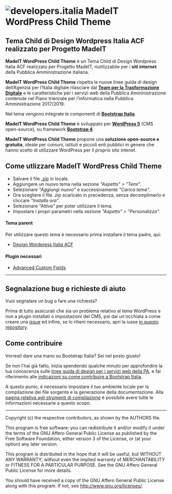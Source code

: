 # ![developers.italia](https://avatars1.githubusercontent.com/u/15377824?s=36&v=4 "developers.italia") MadeIT WordPress Child Theme
## Tema Child di Design Wordpress Italia ACF realizzato per Progetto MadeIT


**MadeIT WordPress Child Theme** è un Tema Child di Design Wordpress Italia ACF realizzato per Progetto MadeIT, riutilizzabile per i **siti internet** della Pubblica Amministrazione italiana.

**MadeIT WordPress Child Theme** rispetta le nuove linee guida di design dell’Agenzia per l’Italia digitale rilasciare dal [**Team per la Trasformazione Digitale**](https://teamdigitale.governo.it/) e le caratteristiche per i servizi web della Pubblica Amministrazione contenute nel Piano triennale per l’informatica nella Pubblica Amministrazione 2017/2019.

Nel tema vengono integrate le componenti di [**Bootstrap Italia**](https://italia.github.io/bootstrap-italia/).

**MadeIT WordPress Child Theme** è sviluppato per [**WordPress 5**](https://it.wordpress.org/) (CMS open-source), su framework [**Bootstrap 4**](https://getbootstrap.com/). 

**MadeIT WordPress Child Theme** propone una **soluzione open-source e gratuita**, ideale per comuni, istituti e piccoli enti pubblici in genere che hanno scelto di utilizzare WordPress per il proprio sito intenet.


## Come utlizzare MadeIT WordPress Child Theme
* Salvare il file [.zip](https://raw.githubusercontent.com/italia/design-wordpress-theme/master/madeit-wp-child-theme.zip) in locale.
* Aggiungere un nuovo tema nella sezione _"Aspetto" > "Temi"_.
* Selezionare _"Aggiungi nuovo"_ e successivamente _"Carica tema"_.
* Ora scegliere il file .zip scaricato in precedenza, senza decomplimerlo e cliccare _"Installa ora"_.
* Selezionare _"Attiva"_ per poter utilizzare il tema.
* Impostare i propri parametri nella sezione _"Aspetto" > "Personalizza"_.



#### Tema parent

Per utilizzare questo tema è necessario prima installare il tema padre, qui:
+ [Design Wordpress Italia ACF](https://github.com/italia/design-wordpress-italia-acf/)

#### Plugin necessari

+ [Advanced Custom Fields](https://it.wordpress.org/plugins/advanced-custom-fields/) 

---

## Segnalazione bug e richieste di aiuto
Vuoi segnalare un bug o fare una richiesta?

Prima di tutto assicurati che sia un problema relativo al tema WordPress e non a plugin installati o impostazioni del CMS, poi dai un'occhiata a come creare una [issue](https://github.com/italia/bootstrap-italia/blob/master/CONTRIBUTING.md#creare-una-issue) ed infine, se lo ritieni necessario, apri la iusse [in questo repository](https://github.com/italia/madeit-wp-child-theme/issues).

## Come contribuire
Vorresti dare una mano su Bootstrap Italia? Sei nel posto giusto!

Se non l'hai già fatto, inizia spendendo qualche minuto per approfondire la tua conoscenza sulle [linee guida di design per i servizi web della PA](https://design-italia.readthedocs.io/it/stable/index.html), e fai riferimento alle [indicazioni su come contribuire a Bootstrap Italia](https://github.com/italia/bootstrap-italia/blob/master/CONTRIBUTING.md).

A questo punto, è necessario impostare il tuo ambiente locale per la compilazione dei file sorgente e la generazione della documentazione. Alla [pagina relativa agli strumenti di compilazione](https://italia.github.io/bootstrap-italia/docs/come-iniziare/strumenti-di-compilazione/) è possibile avere tutte le informazioni necessarie a questo scopo.

---

Copyright (c) the respective contributors, as shown by the AUTHORS file.

This program is free software: you can redistribute it and/or modify
it under the terms of the GNU Affero General Public License as published
by the Free Software Foundation, either version 3 of the License, or
(at your option) any later version.

This program is distributed in the hope that it will be useful,
but WITHOUT ANY WARRANTY; without even the implied warranty of
MERCHANTABILITY or FITNESS FOR A PARTICULAR PURPOSE.  See the
GNU Affero General Public License for more details.

You should have received a copy of the GNU Affero General Public License
along with this program.  If not, see <http://www.gnu.org/licenses/>.
